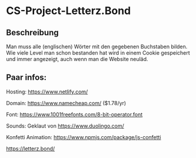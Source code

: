 # CS-Project-Letterz.Bond


## Beschreibung
Man muss alle (englischen) Wörter mit den gegebenen Buchstaben bilden. Wie viele Level man schon bestanden hat wird in einem Cookie gespeichert und immer angezeigt, auch wenn man die Website neuläd.

## Paar infos:
Hosting: https://www.netlify.com/

Domain: https://www.namecheap.com/ ($1.78/yr)

Font: https://www.1001freefonts.com/8-bit-operator.font

Sounds: Geklaut von https://www.duolingo.com/

Konfetti Animation: https://www.npmjs.com/package/js-confetti

https://letterz.bond/
